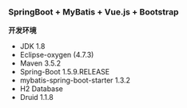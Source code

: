 ### SpringBoot + MyBatis + Vue.js + Bootstrap


**开发环境**
- JDK 1.8
- Eclipse-oxygen (4.7.3)
- Maven 3.5.2
- Spring-Boot 1.5.9.RELEASE
- mybatis-spring-boot-starter 1.3.2
- H2 Database
- Druid 1.1.8
